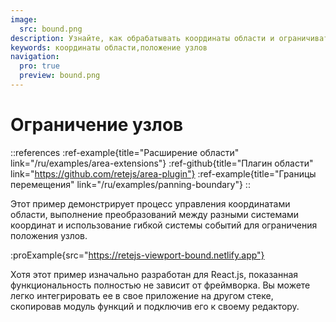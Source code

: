 ```yaml
---
image:
  src: bound.png
description: Узнайте, как обрабатывать координаты области и ограничивать положение узлов. Демонстрируется универсальная система событий, позволяющая выполнять плавное преобразование между разными системами координат, что делает ее ценным дополнением к любому проекту.
keywords: координаты области,положение узлов
navigation:
  pro: true
  preview: bound.png
---
```


# Ограничение узлов

::references
:ref-example{title="Расширение области" link="/ru/examples/area-extensions"}
:ref-github{title="Плагин области" link="https://github.com/retejs/area-plugin"}
:ref-example{title="Границы перемещения" link="/ru/examples/panning-boundary"}
::

Этот пример демонстрирует процесс управления координатами области, выполнение преобразований между разными системами координат и использование гибкой системы событий для ограничения положения узлов.

:proExample{src="https://retejs-viewport-bound.netlify.app"}

Хотя этот пример изначально разработан для React.js, показанная функциональность полностью не зависит от фреймворка. Вы можете легко интегрировать ее в свое приложение на другом стеке, скопировав модуль функций и подключив его к своему редактору.
